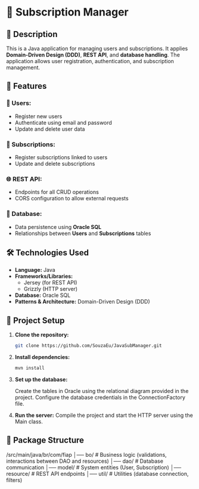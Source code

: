 # 📁 Subscription Manager

## 📝 Description

This is a Java application for managing users and subscriptions. It applies **Domain-Driven Design (DDD)**, **REST API**, and **database handling**. The application allows user registration, authentication, and subscription management.

## 🌟 Features

### 👤 Users:
- Register new users
- Authenticate using email and password
- Update and delete user data

### 📄 Subscriptions:
- Register subscriptions linked to users
- Update and delete subscriptions

### 🌐 REST API:
- Endpoints for all CRUD operations
- CORS configuration to allow external requests

### 💾 Database:
- Data persistence using **Oracle SQL**
- Relationships between **Users** and **Subscriptions** tables

## 🛠 Technologies Used

- **Language:** Java  
- **Frameworks/Libraries:**  
  - Jersey (for REST API)  
  - Grizzly (HTTP server)  
- **Database:** Oracle SQL  
- **Patterns & Architecture:** Domain-Driven Design (DDD)  

## 🚀 Project Setup

1. **Clone the repository:**
   ```sh
   git clone https://github.com/SouzaEu/JavaSubManager.git

2. **Install dependencies:**
   ```sh
   mvn install

3. **Set up the database:**
   
   Create the tables in Oracle using the relational diagram provided in the project.
   Configure the database credentials in the ConnectionFactory file.

4. **Run the server:**
   Compile the project and start the HTTP server using the Main class.



## 📂 Package Structure

/src/main/java/br/com/fiap
│── bo/          # Business logic (validations, interactions between DAO and resources)
│── dao/         # Database communication
│── model/       # System entities (User, Subscription)
│── resource/    # REST API endpoints
│── util/        # Utilities (database connection, filters)


   

